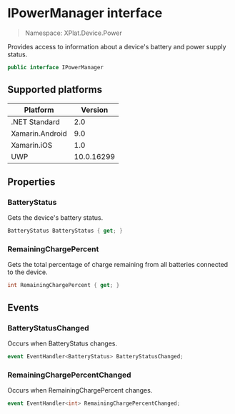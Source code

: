 # IPowerManager interface

> Namespace: XPlat.Device.Power

Provides access to information about a device's battery and power supply status.

```csharp
public interface IPowerManager
```

## Supported platforms

| Platform | Version |
| --- | --- |
| .NET Standard | 2.0 |
| Xamarin.Android | 9.0 |
| Xamarin.iOS  | 1.0 |
| UWP | 10.0.16299 | 

## Properties

### BatteryStatus

Gets the device's battery status.

```csharp
BatteryStatus BatteryStatus { get; }
```

### RemainingChargePercent

Gets the total percentage of charge remaining from all batteries connected to the device.

```csharp
int RemainingChargePercent { get; }
```

## Events

### BatteryStatusChanged

Occurs when BatteryStatus changes.

```csharp
event EventHandler<BatteryStatus> BatteryStatusChanged;
```

### RemainingChargePercentChanged

Occurs when RemainingChargePercent changes.

```csharp
event EventHandler<int> RemainingChargePercentChanged;
```